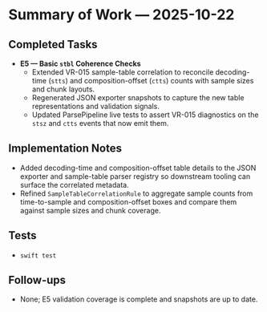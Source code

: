 # Summary of Work — 2025-10-22

## Completed Tasks
- **E5 — Basic `stbl` Coherence Checks**
  - Extended VR-015 sample-table correlation to reconcile decoding-time (`stts`) and composition-offset (`ctts`) counts with sample sizes and chunk layouts.
  - Regenerated JSON exporter snapshots to capture the new table representations and validation signals.
  - Updated ParsePipeline live tests to assert VR-015 diagnostics on the `stsz` and `ctts` events that now emit them.

## Implementation Notes
- Added decoding-time and composition-offset table details to the JSON exporter and sample-table parser registry so downstream tooling can surface the correlated metadata.
- Refined `SampleTableCorrelationRule` to aggregate sample counts from time-to-sample and composition-offset boxes and compare them against sample sizes and chunk coverage.

## Tests
- `swift test`

## Follow-ups
- None; E5 validation coverage is complete and snapshots are up to date.
